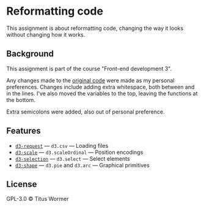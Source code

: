 # Reformatting code

This assignment is about reformatting code, changing the way it looks without changing how it works.

## Background

This assignment is part of the course "Front-end development 3".

Any changes made to the [original code](https://github.com/cmda-fe3x3/course-17-18/tree/master/site/class-2-style/wooorm) were made as my personal preferences.
Changes include adding extra whitespace, both between and in the lines. I've also moved the variables to the top, leaving the functions at the bottom.

Extra semicolons were added, also out of personal preference.

## Features

*   [`d3-request`](https://github.com/d3/d3-request#api-reference)
    — `d3.csv`
    — Loading files
*   [`d3-scale`](https://github.com/d3/d3-scale#api-reference)
    — `d3.scaleOrdinal`
    — Position encodings
*   [`d3-selection`](https://github.com/d3/d3-selection#api-reference)
    — `d3.select`
    — Select elements
*   [`d3-shape`](https://github.com/d3/d3-shape#api-reference)
    — `d3.pie` and `d3.arc`
    — Graphical primitives

## License

GPL-3.0 © Titus Wormer

[block]: https://bl.ocks.org/mbostock/3887193

[block-author]: https://github.com/mbostock

[cover]: preview.png

[url]: https://cmda-fe3x3.github.io/course-17-18/class-2-style/jensorsel
